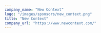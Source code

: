 ```yaml
---
company_name: "New Context"
logo: "/images/sponsors/new_context.png"
title: "New Context"
company_url: "https://www.newcontext.com/"
---
```

